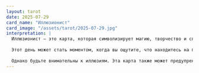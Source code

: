 ```yaml
---
layout: tarot
date: 2025-07-29
card_name: "Иллюзионист"
card_image: "/assets/tarot/2025-07-29.jpg"
interpretation: |
  Иллюзионист — это карта, которая символизирует магию, творчество и способность проявлять свои желания в реальность. Она напоминает нам о том, что мир полон возможностей, и что мы можем создавать свою реальность с помощью силы воображения и интуиции. Сегодня вам предстоит использовать свои таланты и креативность, чтобы преодолеть преграды и добиться желаемого.
  
  Этот день может стать моментом, когда вы ощутите, что находитесь на пороге чего-то нового и захватывающего. Возможно, вам предложат уникальную возможность, или вы сами найдете способ изменить ситуацию к лучшему. Не бойтесь экспериментировать и выходить за рамки привычного — именно в этом кроется сила Иллюзиониста.
  
  Однако будьте внимательны к иллюзиям. Эта карта также может предупреждать о том, что не все так, как кажется. Важно сохранять ясность ума и не поддаваться обманчивым обещаниям. Постарайтесь отделить правду от иллюзий, и тогда вы сможете использовать эту энергию в своих интересах. Сегодня — день для того, чтобы верить в себя и свои возможности, но также и для того, чтобы быть осторожным в своих выборах.
---
```

